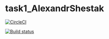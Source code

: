 # task1_AlexandrShestak

[![CircleCI](https://circleci.com/gh/AlexandrShestak/task1_AlexandrShestak.svg?style=svg)](https://circleci.com/gh/AlexandrShestak/task1_AlexandrShestak)

[![Build status](https://build.appcenter.ms/v0.1/apps/b56e6ef7-cb89-4136-9ad2-0b7832b93f36/branches/master/badge)](https://appcenter.ms)